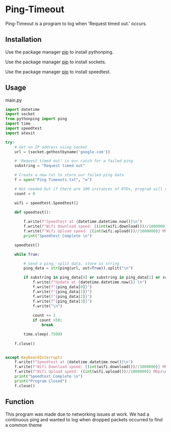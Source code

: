 # Ping-Timeout
Ping-Timeout is a program to log when 'Request timed out.' occurs.

## Installation
Use the package manager [pip](https://pypi.org/project/pythonping/) to install pythonping. <br />

Use the package manager [pip](https://pypi.org/project/sockets/) to install sockets. <br />

Use the package manager [pip](https://pypi.org/project/speedtest-cli//) to install speedtest. <br />


## Usage
main.py
```python
import datetime
import socket
from pythonping import ping
import time
import speedtest
import atexit

try:
    # Get an IP address using socket 
    url = (socket.gethostbyname('google.com'))

    # 'Request timed out' is our catch for a failed ping
    substring = "Request timed out"

    # Create a new txt to store our failed ping data
    f = open("Ping Timeouts.txt", "w")

    # Not needed but if there are 100 instances of RTOs, program will close
    count = 0

    wifi = speedtest.Speedtest()

    def speedtest():
        
        f.write(f"Speedtest at {datetime.datetime.now()}\n")
        f.write(f"Wifi Download speed: {(int(wifi.download())//1000000)} Mbps\n")
        f.write(f"Wifi Upload speed: {(int(wifi.upload())//1000000)} Mbps\n\n")
        print("Speedtest Complete \n")

    speedtest()

    while True:

        # Send a ping, split data, store as string
        ping_data = str(ping(url, out=True)).split("\n")

        if substring in ping_data[0] or substring in ping_data[1] or substring in ping_data[2] or substring in ping_data[3]:
            f.write(f"Update at {datetime.datetime.now()} \n")
            f.write(f"{ping_data[0]}")
            f.write(f"{ping_data[1]}")
            f.write(f"{ping_data[2]}")
            f.write(f"{ping_data[3]}")
            f.write("\n")
            
            count += 1
            if count >50:
                break

        time.sleep(.7500)
        
    f.close()


except KeyboardInterrupt:
    f.write(f"Speedtest at {datetime.datetime.now()}\n")
    f.write(f"Wifi Download speed: {(int(wifi.download())//1000000)} Mbps\n")
    f.write(f"Wifi Upload speed: {(int(wifi.upload())//1000000)} Mbps\n")
    print("Speedtest Complete \n")
    print("Program Closed")
    f.close()
```
## Function
This program was made due to networking issues at work. We had a continuous ping and wanted to log when dropped packets occurred to find a common theme
